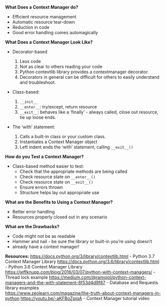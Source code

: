 __What Does a Context Manager do?__
+ Efficient resource management
+ Automatic resource tear-down
+ Reduction in code
+ Good error handling comes automagically
   
   
__What Does a Context Manager Look Like?__
+ Decorator-based
    1. Less code
    2. Not as clear to others reading your code
    3. Python contextlib library provides a contextmanager decorator.
    4. Decorators in general can be difficult for others to easily understand and troubleshoot.
   
+ Class-based:
    1. ```__init__```
    2. ```__enter__```: try/except, return resource
    3. ```__exit__```: behaves like a ‘finally’ - always called, close out resource, tie up loose ends.
    
+ The ‘with’ statement:
    1. Calls a built-in class or your custom class.
    2. Instantiates a Context Manager object
    3. Left indent ends the ‘with’ statement, calling ```__exit__()```
   
   
__How do you Test a Context Manager?__
+ Class-based method easier to test:   
    + Check that the appropriate methods are being called
    + Check resource state on ```__enter__()```
    + Check resource state on ```__exit__()```
    + Ensure errors thrown
    + Structure helps lay out appropriate use
   
   
__What are the Benefits to Using a Context Manager?__
+ Better error handling
+ Resources properly closed out in any scenario
   
   
__What are the Drawbacks?__
+ Code might not be as readable
+ Hammer and nail - be sure the library or built-in you’re using doesn’t
+ already have a context manager!
   
   
__Resources:__
https://docs.python.org/3/library/contextlib.html - Python 3.7 Context Manager Library
https://docs.python.org/3.6/library/contextlib.html - Python 3.6 Context Manager Library
https://jeffknupp.com/blog/2016/03/07/python-with-context-managers/ - Thread lock example
https://medium.com/@ramojol/python-context-managers-and-the-with-statement-8f53d4d9f87 - Database and Requests library examples    
https://www.zeolearn.com/magazine/the-truth-about-context-managers-in-python
https://youtu.be/-aKFBoZpiqA - Context Manager tutorial video

